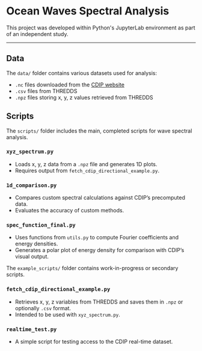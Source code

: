 # Ocean Waves Spectral Analysis

This project was developed within Python's JupyterLab environment as part of an independent study.

---

## Data

The `data/` folder contains various datasets used for analysis:

- `.nc` files downloaded from the [CDIP website](https://cdip.ucsd.edu/)
- `.csv` files from THREDDS
- `.npz` files storing x, y, z values retrieved from THREDDS


## Scripts

The `scripts/` folder includes the main, completed scripts for wave spectral analysis.

### `xyz_spectrum.py`
- Loads x, y, z data from a `.npz` file and generates 1D plots.
- Requires output from `fetch_cdip_directional_example.py`.

### `1d_comparison.py`
- Compares custom spectral calculations against CDIP’s precomputed data.
- Evaluates the accuracy of custom methods.

### `spec_function_final.py`
- Uses functions from `utils.py` to compute Fourier coefficients and energy densities.
- Generates a polar plot of energy density for comparison with CDIP’s visual output.

The `example_scripts/` folder contains work-in-progress or secondary scripts.
### `fetch_cdip_directional_example.py`
- Retrieves x, y, z variables from THREDDS and saves them in `.npz` or optionally `.csv` format.
- Intended to be used with `xyz_spectrum.py`.

### `realtime_test.py`
- A simple script for testing access to the CDIP real-time dataset.

